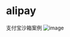 # alipay
支付宝沙箱案例
![image](https://user-images.githubusercontent.com/111725937/212016474-e953f965-e7f0-401f-9d31-c7e60a0ce64a.png)
